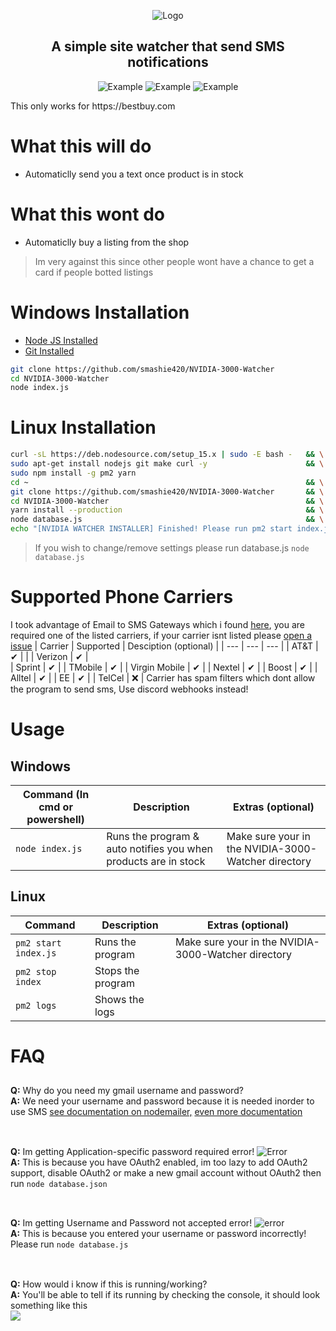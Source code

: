 <div align="center">
  <p>
    <img src="https://i.imgur.com/WijoQmg.png" title="Logo">
  </p>

  <p style="text-align: center;">
    <h2>A simple site watcher that send SMS notifications</h2>
  </p>
  
  <p>
    <!--<img src="https://i.imgur.com/VOHG0Bx.gif" title="Example">-->
    <img src="https://i.imgur.com/VjUuVUt.gif" title="Example">
    <img src="https://i.imgur.com/RzV84pT.png" title="Example">
    <img src="https://i.imgur.com/mXGCtr1.png" title="Example">
  </p>
</div>
This only works for https://bestbuy.com

# What this will do
  * Automaticlly send you a text once product is in stock
# What this wont do
  * Automaticlly buy a listing from the shop
  > Im very against this since other people wont have a chance to get a card if people botted listings



# Windows Installation
- [Node JS Installed](https://nodejs.org/en/download/)
- [Git Installed](https://git-scm.com/downloads)
```bash
git clone https://github.com/smashie420/NVIDIA-3000-Watcher
cd NVIDIA-3000-Watcher
node index.js
```



# Linux Installation
```bash
curl -sL https://deb.nodesource.com/setup_15.x | sudo -E bash -   && \
sudo apt-get install nodejs git make curl -y                      && \
sudo npm install -g pm2 yarn                                           && \
cd ~                                                              && \
git clone https://github.com/smashie420/NVIDIA-3000-Watcher       && \
cd NVIDIA-3000-Watcher                                            && \
yarn install --production                                         && \
node database.js                                                  && \
echo "[NVIDIA WATCHER INSTALLER] Finished! Please run pm2 start index.js"
```
> If you wish to change/remove settings please run database.js `node database.js`

# Supported Phone Carriers
  I took advantage of Email to SMS Gateways which i found [here](https://en.wikipedia.org/wiki/SMS_gateway), you are required one of the listed carriers, if your carrier isnt listed please [open a issue](https://github.com/smashie420/NVIDIA-3000-Watcher/issues/new)
  | Carrier | Supported | Desciption (optional) |
  | --- | --- | --- |
  | AT&T | ✔ |  |
  | Verizon | ✔ |  
  | Sprint | ✔ | 
  | TMobile | ✔ | 
  | Virgin Mobile | ✔ | 
  | Nextel | ✔ | 
  | Boost | ✔ | 
  | Alltel | ✔ | 
  | EE | ✔ | 
  | TelCel | ❌ | Carrier has spam filters which dont allow the program to send sms, Use discord webhooks instead!


# Usage
  ## Windows
  | Command (In cmd or powershell) | Description | Extras (optional) |
  | --- | --- | --- |
  | `node index.js` | Runs the program & auto notifies you when products are in stock | Make sure your in the NVIDIA-3000-Watcher directory |
    
  ## Linux 
  | Command  | Description | Extras (optional) |
  | --- | --- | --- |
  | `pm2 start index.js` | Runs the program | Make sure your in the NVIDIA-3000-Watcher directory |
  | `pm2 stop index` | Stops the program
  | `pm2 logs` | Shows the logs |

    
# FAQ
  ##
  **Q:** Why do you need my gmail username and password?<br>
  **A:** We need your username and password because it is needed inorder to use SMS [see documentation on nodemailer,](https://nodemailer.com/about/) [even more documentation](https://nodemailer.com/usage/using-gmail/)<br>
  <br>
  ##
  **Q:** Im getting Application-specific password required error! ![Error](https://i.imgur.com/vpbEOrl.png)<br>
  **A:** This is because you have OAuth2 enabled, im too lazy to add OAuth2 support, disable OAuth2 or make a new gmail account without OAuth2 then run `node database.json`<br>
  <br>
  ##
  **Q:** Im getting Username and Password not accepted error! ![error](https://i.imgur.com/HFGMXz5.png)<br>
  **A:** This is because you entered your username or password incorrectly! Please run `node database.js`<br>
  <br>
  ##
  **Q:** How would i know if this is running/working?<br>
  **A:** You'll be able to tell if its running by checking the console, it should look something like this <br><img src="https://i.imgur.com/LfJ6Q26.png" style="align: center;">
